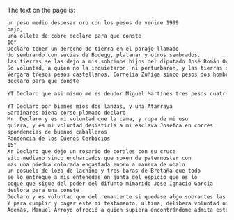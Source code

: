 The text on the page is:

``` 1 2 3 4 5 6 7 8 9 10 11 12 13 14 15 16 17 18 19 20 21 22 23 24 25 26 27 28 29 30 31 32 33 34 35 36 37 38 39 40 41 42 43 44 45 46 47 48 49 50 51 52 53 54 55 56 57 58 59 60 61 62 63 64 65 66 67 68 69 70 71 72 73 74 75 76 77 78 79 80 81 82 83 84 85 86 87 88 89 90 91 92 93 94 95 96 97 98 99 100 101 102 103 104 105 106 107 108 109 110 111 112 113 114 115 116 117 118 119 120 121 122 123 124 125 126 127 128 129 130 131 132 133 134 135 136 137 138 139 140 141 142 143 144 145 146 147 148 149 150 151 152 153 154 155 156 157 158 159 160 161 162 163 164 165 166 167 168 169 170 171 172 173 174 175 176 177 178 179 180 181 182 183 184 185 186 187 188 189 190 191 192 193 194 195 196 197 198 199 200 201 202 203 204 205 206 207 208 209 210 211 212 213 214 215 216 217 218 219 220 221 222 223 224 225 duras,
un peso medio despesar oro con los pesos de venire 1999
bajo,
una olleta de cobre declaro para que conste
16°
Declaro tener un derecho de tierra en el paraje llamado
do sembrando con sucias de Bodegg, platanar y otros sembrados.
las tierras se las dejo a mis sobrinos hijos del diputado José Román Ovalles, y las cementerías lo que es fruto es para la mulata Josefa, quien vivira y disfrutara de ellos todo el tiempo que fuese
So voluntad, a quien no la inquietaron, ni perturbaron, y las tierras que den vinculadas para mis sobrinos y sus descendientes, las que no pueden servidas por ningún caso declaro que conste.
Vergara tresos pesos castellanos, Cornelia Zuñiga sinco pesos dos hombres Francisco Mené de la Troxa tres patocones mando a mis alxaceas que les cobren y agregue al cumulo de mis bienes
declaro para que conste

YT Declaro que asi mismo me es deudor Miguel Martínes tres pesos cuatro tomos mando se le cobren

YT Declaro por bienes mios dos lanzas, y una Atarraya
Sardinares biena corso plomado declaro
Mr. Declaro y es mi voluntad que la cama, y ropa de mi uso
quiera, y es mi voluntad desistirla a mi esclava Josefca en corres
spondencias de buenos caballeros
Pandencia de los Cuenos Cerbicios
15°
Xr Declaro que dejo un rosario de corales con su cruce
sito mediano sinco encharcados que soxen de paternoster con
mas una piedra colorada engastada enoro a manera de obalo
un posuelo de loza de lachino y tres baras de Bretaña que todo
se lo entregue a mis entenedas en junta del espicio que es lo
coque que sigue del poder del difunto mimarido Jose Ignacio Garcia
deslora para una conste
Declaro y es voluntad que del remaniente si quedase algo sobrantes las mojadas y mas legadas, si sobrare alguna cosa, se distribuyó en misos por el vien de miolna y las del purgatorio
Y para cumplir y pagar este mi testamento, última, delibera voluntad nombro por mi único y universal alcacía al presvitu cuidado de Manuel Alvaro Guerrero a quien cumplí especialmente.
Además, Manuel Arroyo ofreció a quien supiera encontrándome admita este encargo por la mucha confianza que tengo de él.